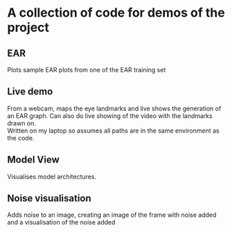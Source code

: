 #  A collection of code for demos of the project

## EAR

Plots sample EAR plots from one of the EAR training set

## Live demo

From a webcam, maps the eye landmarks and live shows the generation of an EAR graph. Can also do live showing of the video with the landmarks drawn on.  
Written on my laptop so assumes all paths are in the same environment as the code.

## Model View

Visualises model architectures.

## Noise visualisation

Adds noise to an image, creating an image of the frame with noise added and a visualisation of the noise added